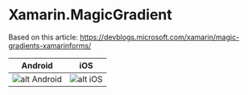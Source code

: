 # Xamarin.MagicGradient
Based on this article:
https://devblogs.microsoft.com/xamarin/magic-gradients-xamarinforms/


| Android  | iOS |
| ------------- | ------------- |
| ![alt Android](https://i.imgur.com/Di8jFkn.jpg)  | ![alt iOS](https://i.imgur.com/mFKloQS.png)  |
